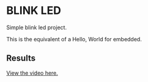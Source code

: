 # BLINK LED

Simple blink led project. 

This is the equivalent of a Hello, World for embedded.

## Results

[View the video here.](./results/blinking_led.mp4)